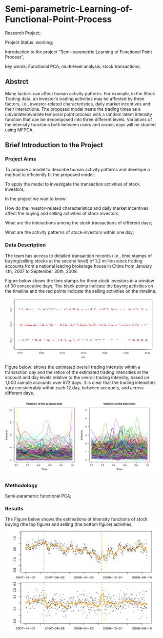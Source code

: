 # Semi-parametric-Learning-of-Functional-Point-Process
Research Project;

Project Status: working;

Introduction to the project "Semi-parametric Learning of Functional Point Process",

key words: Functional PCA; multi-level analysis; stock transactions;
 
 ## Abstrct
 
Many factors can affect human activity patterns. For example, in the Stock Trading data, an investor’s trading activities may be affected by three factors, i.e., investor-related characteristics, daily market incentives and their interactions. The proposed model treats the trading times as a univariate/bivariate temporal point process with a random latent intensity function that can be decomposed into three different levels. Variations of the intensity functions both between users and across days will be studied using MFPCA.
 
 ## Brief Introduction to the Project
 ### Project Aims
 To propose a model to describe human activity patterns and develope a method to efficiently fit the proposed model;
 
 To apply the model to investigate the transaction activities of stock investors;
 
 In the project we wan to know:
 
 How do the investor-related characteristics and daily market incentives affect the buying and selling activities of stock investors;
 
 What are the interactions among the stock transactions of different days;
 
 What are the activity patterns of stock-investors within one day;
 
 ### Data Description
The team has access to detailed transaction records (i.e., time stamps of buying/selling stocks at the second level) of 1.2 million stock trading accounts from a national leading brokerage house in China from January 4th, 2007 to September 30th, 2009.
 
 Figure below shows the time stamps for three stock investors in a window of 30 consecutive days; The black points indicate the buying activities on the timeline and the red points indicate the selling activities on the timeline;
 ![image](Figures/F1.png)
 
 Figure below: shows the estimated overall trading intensity within a transaction day and the ratios of the estimated trading intensities at the account and day levels relative to the overall trading intensity, based on 1,000 sample accounts over 672 days. It is clear that the trading intensities vary considerably within each 12 day, between accounts, and across different days.
 
 ![image](Figures/F2.png)
 
 ### Methodology
 Semi-parametric functional PCA;
 
 
 ### Results
 The Figure below shows the estimations of intensity functions of stock buying (the top figure) and selling (the bottom figure) activities;
 ![image](Figures/F3.png)
 
 

